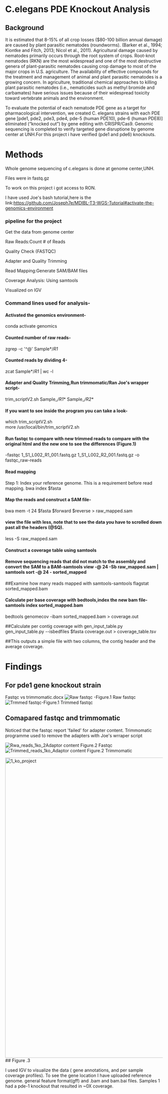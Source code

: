 # C.elegans PDE Knockout Analysis

## Background
It is estimated that 8-15% of all crop losses ($80-100 billion annual damage) are caused by plant parasitic nematodes (roundworms). (Barker et al., 1994; Kiontke and Fitch, 2013; Nicol et al., 2011). Agricultural damage caused by nematodes primarily occurs through the root system of crops. Root-knot nematodes (RKN) are the most widespread and one of the most destructive genera of plant-parasitic nematodes causing crop damage to most of the major crops in U.S. agriculture. The availability of effective compounds for the treatment and management of animal and plant parasitic nematodes is a growing concern. In agriculture, traditional chemical approaches to killing plant parasitic nematodes (i.e., nematicides such as methyl bromide and carbamates) have serious issues because of their widespread toxicity toward vertebrate animals and the environment.

To evaluate the potential of each nematode PDE gene as a target for pharmacological intervention, we created C. elegans strains with each PDE gene [pde1, pde2, pde3, pde4, pde-5 (human PDE10), pde-6 (human PDE8)] eliminated (“knocked out”) by gene editing with CRISPR/Cas9. Genomic sequencing is completed to verify targeted gene disruptione by genome center at UNH.For this project i have verified (pde1 and pde6) knockouts.
    
# Methods
Whole genome sequencing of c.elegans is done at genome center,UNH.

Files were in fastq.gz

To work on this project i got access to RON.

I have used Joe's bash tutorial,here is the link:https://github.com/Joseph7e/MDIBL-T3-WGS-Tutorial#activate-the-genomics-environment

### pipeline for the project

Get the data from genome center

Raw Reads:Count # of Reads

Quality Check (FASTQC)

Adapter and Quality Trimming

Read Mapping:Generate SAM/BAM files

Coverage Analysis: Using samtools

Visualized on IGV

### Command lines used for analysis-

#### Activated the genomics environment-
conda activate genomics

#### Counted number of raw reads-
zgrep -c '^@' Sample*/*R1*

#### Counted reads by dividing 4-
zcat Sample*/*_R1_* | wc -l

#### Adapter and Quality Trimming,Run trimmomatic/Ran Joe's wrapper script-
trim_scriptV2.sh Sample_*/*_R1_* Sample_*/*_R2_*

#### If you want to see inside the program you can take a look-
which trim_scriptV2.sh  
more /usr/local/bin/trim_scriptV2.sh

#### Run fastqc to compare with new trimmed reads to compare with the original html and the new one to see the differences (Figure.1)
-fastqc 1_S1_L002_R1_001.fastq.gz  1_S1_L002_R2_001.fastq.gz -o fastqc_raw-reads

#### Read mapping 
Step 1: Index your reference genome. This is a requirement before read mapping.
bwa index $fasta

#### Map the reads and construct a SAM file-
bwa mem -t 24 $fasta $forward $reverse > raw_mapped.sam

#### view the file with less, note that to see the data you have to scrolled down past all the headers (@SQ).
less -S raw_mapped.sam

#### Construct a coverage table using samtools 

#### Remove sequencing reads that did not match to the assembly and convert the SAM to a BAM-samtools view -@ 24 -Sb  raw_mapped.sam  | samtools sort -@ 24 - sorted_mapped

##Examine how many reads mapped with samtools-samtools flagstat sorted_mapped.bam

#### Calculate per base coverage with bedtools,index the new bam file-samtools index sorted_mapped.bam
bedtools genomecov -ibam sorted_mapped.bam > coverage.out

##Calculate per contig coverage with gen_input_table.py
gen_input_table.py  --isbedfiles $fasta coverage.out >  coverage_table.tsv

##This outputs a simple file with two columns, the contig header and the average coverage.

# Findings
## For pde1 gene knockout strain
Fastqc vs trimmomatic.docx
![Raw fastqc](https://user-images.githubusercontent.com/103779987/168194324-a9f78b0a-2b65-4b00-aab7-6fccfead0494.JPG)    -Figure.1 Raw fastqc
![Trmmed fastqc](https://user-images.githubusercontent.com/103779987/168194349-8c567f58-3fb5-4481-ba98-3f1b467f1053.JPG)-Figure.1 Trimmed fastqc

## Comapared fastqc and trimmomatic
Noticed that the fastqc report 'failed' for adapter content. Trimmomatic programme used to remove the adapters with Joe's wrraper script

![Rwa_reads_1ko_2Adaptor content](https://user-images.githubusercontent.com/103779987/168314853-a1c2d355-6be5-4d95-a25f-d31393b648c4.JPG) Figure.2 Fastqc
![Trimmed_reads_1ko_Adaptor content](https://user-images.githubusercontent.com/103779987/168315037-01438a11-4338-41c6-b80a-24863ff6e878.JPG) Figure.2 Trimmomatic


<img width="960" alt="1_ko_project" src="https://user-images.githubusercontent.com/103779987/168190781-29b67e93-cb2a-4552-82d1-d857c2017ecb.PNG">
## Figure .3

I used IGV to visualize the data ( gene annotations, and per sample coverage profiles). To see the gene location I have uploaded reference genome. general feature format(gff) and .bam and bam.bai files. Samples 1 had a pde-1 knockout that resulted in ~0X coverage.
 


